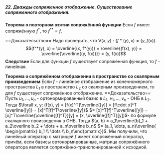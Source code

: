 ##### 22. Дважды сопряженное отображение. Существование сопряженного отображения.

**Теорема о повторном взятии сопряжённой функции**
Если $f$ имеет сопряжённую $f^*$, то $f^{**} = f$.

==Доказательство==
Надо проверить, что $\forall (x, y): (f*(y), x) = (y, f(x))$.
$$(f^*(y), x) = \overline{(x, f*(y))} = \overline{(f(x), y)} = \overline{\overline{(y, f(x))}} = (y, f(x))$$
**Следствие**
Если для функции $f$ существует сопряжённая функция, то $f$ - линейная.

**Теорема о сопряжённом отображении в пространстве со скалярным произведением**
Если $f$ - линейное отображение из конечномерного пространства $L_1$ в пространство $L_2$ со скалярным произведением, то для $f$ существует сопряжённое отображение.
==Доказательство==
Пусть $u_1, \dots, u_n$ - ортонормированный базис в $L_1$, $v_1, \dots, v_n$ - ОНБ в $L_2$. Тогда $\forall x, y: (f(x), y) = [f(x)^T]\overline{[y]} = [f\cdot x]^T \overline{[y]} = [x]^T[f]^T\overline{[y]}$ $= [x]^T[f]^T\overline{[y]} = [x]^T\overline{\overline{[f]^T}}[y] = (x, \overline{[f]^T}[y])$- по формуле скалярного произведения в ОНБ. Тогда $(a, b) = a_1\overline{b}_1 + a_2\overline b_2 + \dots + a_n\overline b_n$ $= (a_1, \dots, a_n)\overline{ \begin{pmatrix} b_1 \\ \dots \\ b_n\end{pmatrix}}$. Мы получили, что линейный оператор с матрицей $f$ имеет сопряжённый оператор, причём, если базисы ортонормированные, матрица сопряжённого оператора является сопряжённо-транспонированной к исходной.
